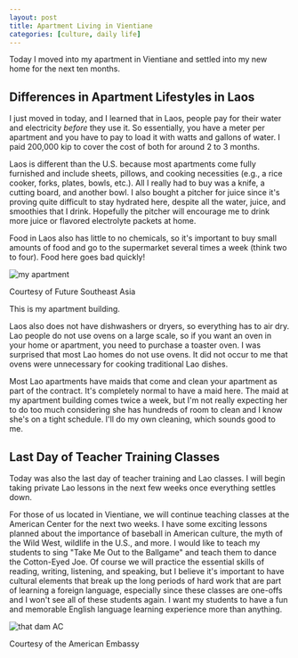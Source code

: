 ```yaml
---
layout: post
title: Apartment Living in Vientiane
categories: [culture, daily life]
---
```


Today I moved into my apartment in Vientiane and settled into my new home for the next ten months. 

## Differences in Apartment Lifestyles in Laos

I just moved in today, and I learned that in Laos, people pay for their water and electricity *before* they use it. So essentially, you have a meter per apartment and you have to pay to load it with watts and gallons of water. I paid 200,000 kip to cover the cost of both for around 2 to 3 months. 

Laos is different than the U.S. because most apartments come fully furnished and include sheets, pillows, and cooking necessities (e.g., a rice cooker, forks, plates, bowls, etc.). All I really had to buy was a knife, a cutting board, and another bowl. I also bought a pitcher for juice since it's proving quite difficult to stay hydrated here, despite all the water, juice, and smoothies that I drink. Hopefully the pitcher will encourage me to drink more juice or flavored electrolyte packets at home.

Food in Laos also has little to no chemicals, so it's important to buy small amounts of food and go to the supermarket several times a week (think two to four). Food here goes bad quickly!

![my apartment](https://external-content.duckduckgo.com/iu/?u=https%3A%2F%2Fphotos.smugmug.com%2FFuture-Southeast-Asia%2FLaos%2FVientiane%2Fi-7MQNvcr%2F0%2F658cc566%2FL%2F20220602_161151-life-center-and-wtc-bridge-L.jpg&f=1&nofb=1&ipt=e2ac6739e54501246ba82295e6a15f6c9eb39c12e4b4f128718479b024f3f721&ipo=images)

Courtesy of Future Southeast Asia 

This is my apartment building. 

Laos also does not have dishwashers or dryers, so everything has to air dry. Lao people do not use ovens on a large scale, so if you want an oven in your home or apartment, you need to purchase a toaster oven. I was surprised that most Lao homes do not use ovens. It did not occur to me that ovens were unnecessary for cooking traditional Lao dishes. 

Most Lao apartments have maids that come and clean your apartment as part of the contract. It's completely normal to have a maid here. The maid at my apartment building comes twice a week, but I'm not really expecting her to do too much considering she has hundreds of room to clean and I know she's on a tight schedule. I'll do my own cleaning, which sounds good to me. 

## Last Day of Teacher Training Classes

Today was also the last day of teacher training and Lao classes. I will begin taking private Lao lessons in the next few weeks once everything settles down. 

For those of us located in Vientiane, we will continue teaching classes at the American Center for the next two weeks. I have some exciting lessons planned about the importance of baseball in American culture, the myth of the Wild West, wildlife in the U.S., and more. I would like to teach my students to sing "Take Me Out to the Ballgame" and teach them to dance the Cotton-Eyed Joe. Of course we will practice the essential skills of reading, writing, listening, and speaking, but I believe it's important to have cultural elements that break up the long periods of hard work that are part of learning a foreign language, especially since these classes are one-offs and I won't see all of these students again. I want my students to have a fun and memorable English language learning experience more than anything. 

![that dam AC](https://www.google.com/url?sa=i&url=https%3A%2F%2Fm.facebook.com%2Fusembassyvte%2Fphotos%2Fa.178392124915%2F10153836622569916%2F&psig=AOvVaw1JS6Nhcdfdli0eAim91wur&ust=1695040345437000&source=images&cd=vfe&opi=89978449&ved=0CBAQjRxqFwoTCNCx-sHTsYEDFQAAAAAdAAAAABAE)

Courtesy of the American Embassy

<!-- Hello and welcome. The only purpose of this post is to greet you when your site comes alive for the first time.  
This post will demonstrate some of the more common content & elements found in posts.  
Feel free to delete this post when you are ready to publish your first post.  

Lorem ipsum dolor sit amet, consectetur adipiscing elit. Fusce bibendum neque eget nunc mattis eu sollicitudin enim tincidunt. Vestibulum lacus tortor, ultricies id dignissim ac, bibendum in velit.

## Some great heading (h2)

Proin convallis mi ac felis pharetra aliquam. Curabitur dignissim accumsan rutrum. In arcu magna, aliquet vel pretium et, molestie et arcu.


Mauris lobortis nulla et felis ullamcorper bibendum. Phasellus et hendrerit mauris. Proin eget nibh a massa vestibulum pretium. Suspendisse eu nisl a ante aliquet bibendum quis a nunc. Praesent varius interdum vehicula. Aenean risus libero, placerat at vestibulum eget, ultricies eu enim. Praesent nulla tortor, malesuada adipiscing adipiscing sollicitudin, adipiscing eget est.

## Another great heading (h2)

Lorem ipsum dolor sit amet, consectetur adipiscing elit. Fusce bibendum neque eget nunc mattis eu sollicitudin enim tincidunt. Vestibulum lacus tortor, ultricies id dignissim ac, bibendum in velit.

### Some great subheading (h3)

Proin convallis mi ac felis pharetra aliquam. Curabitur dignissim accumsan rutrum. In arcu magna, aliquet vel pretium et, molestie et arcu. Mauris lobortis nulla et felis ullamcorper bibendum.

Phasellus et hendrerit mauris. Proin eget nibh a massa vestibulum pretium. Suspendisse eu nisl a ante aliquet bibendum quis a nunc.

### Some great subheading (h3)

Praesent varius interdum vehicula. Aenean risus libero, placerat at vestibulum eget, ultricies eu enim. Praesent nulla tortor, malesuada adipiscing adipiscing sollicitudin, adipiscing eget est.

> This quote will *change* your life. It will reveal the <i>secrets</i> of the universe, and all the wonders of humanity. Don't <em>misuse</em> it.

Lorem ipsum dolor sit amet, consectetur adipiscing elit. Fusce bibendum neque eget nunc mattis eu sollicitudin enim tincidunt.

### Some great subheading (h3)

Vestibulum lacus tortor, ultricies id dignissim ac, bibendum in velit. Proin convallis mi ac felis pharetra aliquam. Curabitur dignissim accumsan rutrum.

In arcu magna, aliquet vel pretium et, molestie et arcu. Mauris lobortis nulla et felis ullamcorper bibendum. Phasellus et hendrerit mauris.

#### You might want a sub-subheading (h4)

In arcu magna, aliquet vel pretium et, molestie et arcu. Mauris lobortis nulla et felis ullamcorper bibendum. Phasellus et hendrerit mauris.

In arcu magna, aliquet vel pretium et, molestie et arcu. Mauris lobortis nulla et felis ullamcorper bibendum. Phasellus et hendrerit mauris.

#### But it's probably overkill (h4)

In arcu magna, aliquet vel pretium et, molestie et arcu. Mauris lobortis nulla et felis ullamcorper bibendum. Phasellus et hendrerit mauris.

##### Could be a smaller sub-heading, `pacman` (h5)

In arcu magna, aliquet vel pretium et, molestie et arcu. Mauris lobortis nulla et felis ullamcorper bibendum. Phasellus et hendrerit mauris.

###### Small yet significant sub-heading  (h6)

In arcu magna, aliquet vel pretium et, molestie et arcu. Mauris lobortis nulla et felis ullamcorper bibendum. Phasellus et hendrerit mauris.

### Highlight the code please!!

{% highlight c %}
float Q_rsqrt( float number )
{
	long i;
	float x2, y;
	const float threehalfs = 1.5F;

	x2 = number * 0.5F;
	y  = number;
	i  = * ( long * ) &y;                       // evil floating point bit level hacking
	i  = 0x5f3759df - ( i >> 1 );               // what the fuck? 
	y  = * ( float * ) &i;
	y  = y * ( threehalfs - ( x2 * y * y ) );   // 1st iteration
//	y  = y * ( threehalfs - ( x2 * y * y ) );   // 2nd iteration, this can be removed

	return y;
}
{% endhighlight %}

### Oh hai, an unordered list!!

In arcu magna, aliquet vel pretium et, molestie et arcu. Mauris lobortis nulla et felis ullamcorper bibendum. Phasellus et hendrerit mauris.

- First item, yo
- Second item, dawg
- Third item, what what?!
- Fourth item, fo sheezy my neezy

### Oh hai, an ordered list!!

In arcu magna, aliquet vel pretium et, molestie et arcu. Mauris lobortis nulla et felis ullamcorper bibendum. Phasellus et hendrerit mauris.

1. First item, yo
2. Second item, dawg
3. Third item, what what?!
4. Fourth item, fo sheezy my neezy

## Headings are cool! (h2)

Proin eget nibh a massa vestibulum pretium. Suspendisse eu nisl a ante aliquet bibendum quis a nunc. Praesent varius interdum vehicula. Aenean risus libero, placerat at vestibulum eget, ultricies eu enim. Praesent nulla tortor, malesuada adipiscing adipiscing sollicitudin, adipiscing eget est.

Praesent nulla tortor, malesuada adipiscing adipiscing sollicitudin, adipiscing eget est.

Proin eget nibh a massa vestibulum pretium. Suspendisse eu nisl a ante aliquet bibendum quis a nunc.

### Tables

Title 1               | Title 2               | Title 3               | Title 4
--------------------- | --------------------- | --------------------- | ---------------------
lorem                 | lorem ipsum           | lorem ipsum dolor     | lorem ipsum dolor sit
lorem ipsum dolor sit | lorem ipsum dolor sit | lorem ipsum dolor sit | lorem ipsum dolor sit
lorem ipsum dolor sit | lorem ipsum dolor sit | lorem ipsum dolor sit | lorem ipsum dolor sit
lorem ipsum dolor sit | lorem ipsum dolor sit | lorem ipsum dolor sit | lorem ipsum dolor sit

Title 1 | Title 2 | Title 3 | Title 4
--- | --- | --- | ---
lorem | lorem ipsum | lorem ipsum dolor | lorem ipsum dolor sit
lorem ipsum dolor sit amet | lorem ipsum dolor sit amet consectetur | lorem ipsum dolor sit amet | lorem ipsum dolor sit
lorem ipsum dolor | lorem ipsum | lorem | lorem ipsum
lorem ipsum dolor | lorem ipsum dolor sit | lorem ipsum dolor sit amet | lorem ipsum dolor sit amet consectetur -->

